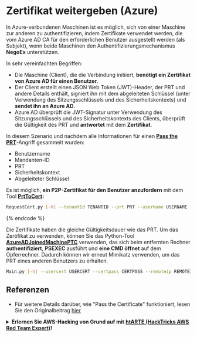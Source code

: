 # Zertifikat weitergeben (Azure)

In Azure-verbundenen Maschinen ist es möglich, sich von einer Maschine zur anderen zu authentifizieren, indem Zertifikate verwendet werden, die vom Azure AD CA für den erforderlichen Benutzer ausgestellt werden (als Subjekt), wenn beide Maschinen den Authentifizierungsmechanismus **NegoEx** unterstützen.

In sehr vereinfachten Begriffen:

- Die Maschine (Client), die die Verbindung initiiert, **benötigt ein Zertifikat von Azure AD für einen Benutzer**.
- Der Client erstellt einen JSON Web Token (JWT)-Header, der PRT und andere Details enthält, signiert ihn mit dem abgeleiteten Schlüssel (unter Verwendung des Sitzungsschlüssels und des Sicherheitskontexts) und **sendet ihn an Azure AD**.
- Azure AD überprüft die JWT-Signatur unter Verwendung des Sitzungsschlüssels und des Sicherheitskontexts des Clients, überprüft die Gültigkeit des PRT und **antwortet** mit dem **Zertifikat**.

In diesem Szenario und nachdem alle Informationen für einen [**Pass the PRT**](pass-the-prt.md)-Angriff gesammelt wurden:

- Benutzername
- Mandanten-ID
- PRT
- Sicherheitskontext
- Abgeleiteter Schlüssel

Es ist möglich, **ein P2P-Zertifikat für den Benutzer anzufordern** mit dem Tool [**PrtToCert**](https://github.com/morRubin/PrtToCert)**:**
```bash
RequestCert.py [-h] --tenantId TENANTID --prt PRT --userName USERNAME --hexCtx HEXCTX --hexDerivedKey HEXDERIVEDKEY [--passPhrase PASSPHRASE]
```
{% endcode %}

Die Zertifikate haben die gleiche Gültigkeitsdauer wie das PRT. Um das Zertifikat zu verwenden, können Sie das Python-Tool [**AzureADJoinedMachinePTC**](https://github.com/morRubin/AzureADJoinedMachinePTC) verwenden, das sich beim entfernten Rechner **authentifiziert**, **PSEXEC** ausführt und **eine CMD öffnet** auf dem Opferrechner. Dadurch können wir erneut Mimikatz verwenden, um das PRT eines anderen Benutzers zu erhalten.
```bash
Main.py [-h] --usercert USERCERT --certpass CERTPASS --remoteip REMOTEIP
```
## Referenzen

* Für weitere Details darüber, wie "Pass the Certificate" funktioniert, lesen Sie den Originalbeitrag [hier](https://medium.com/@mor2464/azure-ad-pass-the-certificate-d0c5de624597)

<details>

<summary><strong>Erlernen Sie AWS-Hacking von Grund auf mit</strong> <a href="https://training.hacktricks.xyz/courses/arte"><strong>htARTE (HackTricks AWS Red Team Expert)</strong></a><strong>!</strong></summary>

Andere Möglichkeiten, HackTricks zu unterstützen:

* Wenn Sie Ihr **Unternehmen in HackTricks beworben sehen möchten** oder **HackTricks im PDF-Format herunterladen möchten**, überprüfen Sie die [**ABONNEMENTPLÄNE**](https://github.com/sponsors/carlospolop)!
* Holen Sie sich das [**offizielle PEASS & HackTricks-Merchandise**](https://peass.creator-spring.com)
* Entdecken Sie [**The PEASS Family**](https://opensea.io/collection/the-peass-family), unsere Sammlung exklusiver [**NFTs**](https://opensea.io/collection/the-peass-family)
* **Treten Sie der** 💬 [**Discord-Gruppe**](https://discord.gg/hRep4RUj7f) oder der [**Telegram-Gruppe**](https://t.me/peass) bei oder **folgen** Sie uns auf **Twitter** 🐦 [**@hacktricks_live**](https://twitter.com/hacktricks_live)**.**
* **Teilen Sie Ihre Hacking-Tricks, indem Sie PRs an die** [**HackTricks**](https://github.com/carlospolop/hacktricks) und [**HackTricks Cloud**](https://github.com/carlospolop/hacktricks-cloud) GitHub-Repositorys einreichen.

</details>
